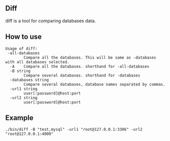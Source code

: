 ## Diff

diff is a tool for comparing databases data.

## How to use

```
Usage of diff:
 -all-databases
    	Compare all the databases. This will be same as -databases with all databases selected.
  -A	Compare all the databases. shorthand for -all-databases
  -B string
    	Compare several databases. shorthand for -databases
  -databases string
    	Compare several databases, database names separated by commas.
  -url1 string
    	user[:password]@host:port
  -url2 string
    	user[:password]@host:port
```


## Example

```
./bin/diff -B "test,mysql" -url1 "root@127.0.0.1:3306" -url2 "root@127.0.0.1:4000"
```
